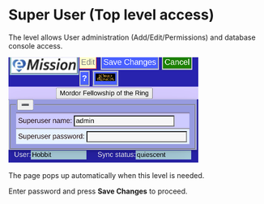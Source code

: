 # Super User (Top level access)

The level allows User administration (Add/Edit/Permissions) and database console access.

![](images/SuperUser.png)

The page pops up automatically when this level is needed.

Enter password and press **Save Changes** to proceed.